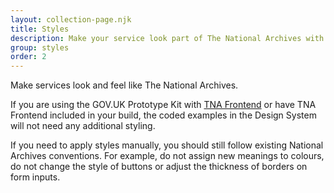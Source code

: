 ```yaml
---
layout: collection-page.njk
title: Styles
description: Make your service look part of The National Archives with guides for applying layout, typography, colour and images.
group: styles
order: 2
---
```


Make services look and feel like The National Archives.

If you are using the GOV.UK Prototype Kit with [TNA Frontend](https://github.com/nationalarchives/tna-frontend) or have TNA Frontend included in your build, the coded examples in the Design System will not need any additional styling.

If you need to apply styles manually, you should still follow existing National Archives conventions. For example, do not assign new meanings to colours, do not change the style of buttons or adjust the thickness of borders on form inputs.
